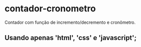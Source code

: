 # contador-cronometro
Contador com função de incremento/decremento e cronômetro.

## Usando apenas 'html', 'css' e 'javascript';
